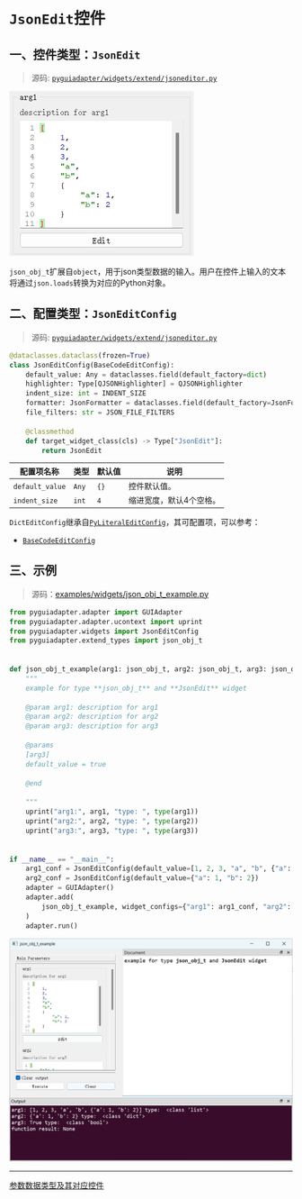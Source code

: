 # `JsonEdit`控件

## 一、控件类型：`JsonEdit`

> 源码: [`pyguiadapter/widgets/extend/jsoneditor.py`]()

<img src="../images/json_obj_t.png" />

`json_obj_t`扩展自`object`，用于json类型数据的输入。用户在控件上输入的文本将通过`json.loads`转换为对应的Python对象。

## 二、配置类型：`JsonEditConfig`

> 源码: [`pyguiadapter/widgets/extend/jsoneditor.py`]()

```python
@dataclasses.dataclass(frozen=True)
class JsonEditConfig(BaseCodeEditConfig):
    default_value: Any = dataclasses.field(default_factory=dict)
    highlighter: Type[QJSONHighlighter] = QJSONHighlighter
    indent_size: int = INDENT_SIZE
    formatter: JsonFormatter = dataclasses.field(default_factory=JsonFormatter)
    file_filters: str = JSON_FILE_FILTERS

    @classmethod
    def target_widget_class(cls) -> Type["JsonEdit"]:
        return JsonEdit

```

| 配置项名称      | 类型  | 默认值 | 说明                    |
| --------------- | ----- | ------ | ----------------------- |
| `default_value` | `Any` | `{}`   | 控件默认值。            |
| `indent_size`   | `int` | `4`    | 缩进宽度，默认4个空格。 |

`DictEditConfig`继承自[`PyLiteralEditConfig`](widgets/any.md)，其可配置项，可以参考：

- [`BaseCodeEditConfig`](widgets/base_code_edit.md)



## 三、示例

> 源码：[examples/widgets/json_obj_t_example.py]()

```python
from pyguiadapter.adapter import GUIAdapter
from pyguiadapter.adapter.ucontext import uprint
from pyguiadapter.widgets import JsonEditConfig
from pyguiadapter.extend_types import json_obj_t


def json_obj_t_example(arg1: json_obj_t, arg2: json_obj_t, arg3: json_obj_t):
    """
    example for type **json_obj_t** and **JsonEdit** widget

    @param arg1: description for arg1
    @param arg2: description for arg2
    @param arg3: description for arg3

    @params
    [arg3]
    default_value = true

    @end

    """
    uprint("arg1:", arg1, "type: ", type(arg1))
    uprint("arg2:", arg2, "type: ", type(arg2))
    uprint("arg3:", arg3, "type: ", type(arg3))


if __name__ == "__main__":
    arg1_conf = JsonEditConfig(default_value=[1, 2, 3, "a", "b", {"a": 1, "b": 2}])
    arg2_conf = JsonEditConfig(default_value={"a": 1, "b": 2})
    adapter = GUIAdapter()
    adapter.add(
        json_obj_t_example, widget_configs={"arg1": arg1_conf, "arg2": arg2_conf}
    )
    adapter.run()

```

<img src="../images//json_obj_t_example.png" />

---

[参数数据类型及其对应控件](widgets/types_and_widgets.md)